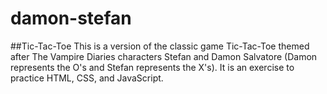 # damon-stefan

##Tic-Tac-Toe
This is a version of the classic game Tic-Tac-Toe themed after The Vampire Diaries characters Stefan and Damon Salvatore (Damon represents the O's and Stefan represents the X's). It is an exercise to practice HTML, CSS, and JavaScript. 
